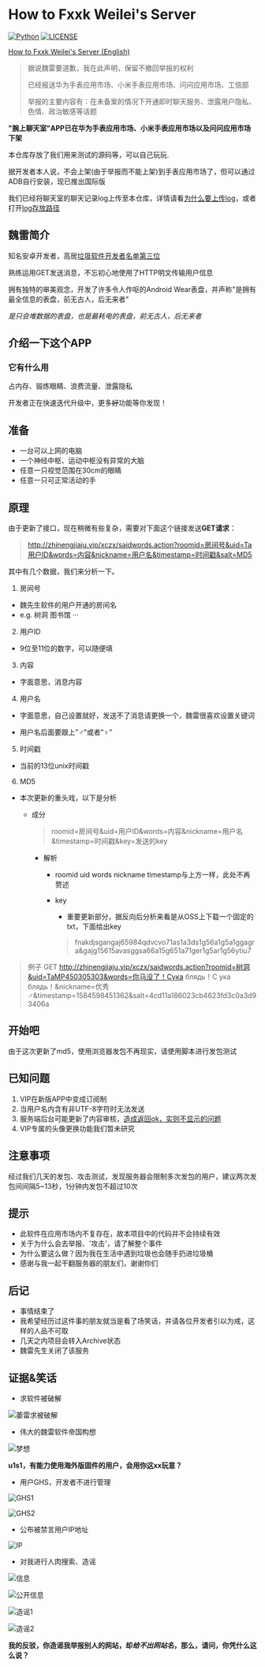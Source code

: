 # How to Fxxk Weilei's Server

[![Python](https://img.shields.io/badge/Language-Python-green.svg)](https://python.org)
[![LICENSE](https://img.shields.io/badge/License-WTFPL-green.svg)](LICENSE)

[How to Fxxk Weilei's Server (English)](https://github.com/AkinoMaple/weartalk/blob/master/README.md)

> 据说魏雷要道歉，我在此声明，保留不撤回举报的权利
>
> 已经报送华为手表应用市场、小米手表应用市场、问问应用市场、工信部
>
> 举报的主要内容有：在未备案的情况下开通即时聊天服务、泄露用户隐私、色情、政治敏感等话题

**"腕上聊天室"APP已在华为手表应用市场、小米手表应用市场以及问问应用市场下架**

本仓库存放了我们用来测试的源码等，可以自己玩玩.

据开发者本人说，不会上架(由于举报而不能上架)到手表应用市场了，但可以通过ADB自行安装，现已推出国际版

我们已经将聊天室的聊天记录log上传至本仓库，详情请看[为什么要上传log](https://github.com/ShiSheng233/How_to_Fxxk_Weilei_s_Server/blob/master/chat_log/WHY_LOG.md)，或者打开[log存放路径](https://github.com/ShiSheng233/How_to_Fxxk_Weilei_s_Server/tree/master/chat_log)

## 魏雷简介

知名安卓开发者，高居[垃圾软件开发者名单第三位](https://t.me/lookatcoolapk/89)

熟练运用GET发送消息，不忘初心地使用了HTTP明文传输用户信息

拥有独特的审美观念，开发了许多令人作呕的Android Wear表盘，并声称"是拥有最全信息的表盘，前无古人，后无来者"

*是只会堆数据的表盘，也是最耗电的表盘，前无古人，后无来者*

## 介绍一下这个APP

### 它有什么用

占内存、锻炼眼睛、浪费流量、泄露隐私

开发者正在快速迭代升级中，更多~~好~~功能等你发现！

## 准备

- 一台可以上网的电脑
- 一个神经中枢、运动中枢没有异常的大脑
- 任意一只视觉范围在30cm的眼睛
- 任意一只可正常活动的手

## 原理

由于更新了接口，现在稍微有些复杂，需要对下面这个链接发送**GET请求**：
> http://zhinengjiaju.vip/xczx/saidwords.action?roomid=房间号&uid=Ta用户ID&words=内容&nickname=用户名&timestamp=时间戳&salt=MD5

其中有几个数据，我们来分析一下。

1. 房间号

- 魏先生软件的用户开通的房间名
- e.g. 树洞 图书馆 ···

2. 用户ID

- 9位至11位的数字，可以随便填

3. 内容

- 字面意思，消息内容

4. 用户名

- 字面意思，自己设置就好，发送不了消息请更换一个，魏雷很喜欢设置关键词

- 用户名后面要跟上"♂"或者"♀"

5. 时间戳

- 当前的13位unix时间戳

6. MD5

- 本次更新的重头戏，以下是分析

  - 成分

    > roomid=房间号&uid=用户ID&words=内容&nickname=用户名&timestamp=时间戳&key=发送的key

    - 解析

      - roomid uid words nickname timestamp与上方一样，此处不再赘述

      - key

        - 重要更新部分，据反向后分析来看是从OSS上下载一个固定的txt，下面给出key

        > fnakdjsgangaj65984qdvcvo71as1a3ds1g56a1g5a1ggagra&gajg15615avasggsa66a15g651a71ger1g5ar1g56ytiu7

> 例子 GET http://zhinengjiaju.vip/xczx/saidwords.action?roomid=树洞&uid=TaMP450305303&words=你马没了！Сука блядь！С ука блядь！&nickname=优秀♂&timestamp=1584598451362&salt=4cd11a186023cb4623fd3c0a3d93406a

## 开始吧

由于这次更新了md5，使用浏览器发包不再现实，请使用脚本进行发包测试

## 已知问题

1. VIP在新版APP中变成订阅制
2. 当用户名内含有非UTF-8字符时无法发送
3. 服务端后台可能更新了内容审核，[造成返回ok，实则不显示的问题](https://github.com/ShiSheng233/How_to_Fxxk_Weilei_s_Server/issues/2)
4. VIP专属的头像更换功能我们暂未研究

## 注意事项

经过我们几天的发包、攻击测试，发现服务器会限制多次发包的用户，建议两次发包间间隔5~13秒，1分钟内发包不超过10次

## 提示

- 此软件在应用市场内不复存在，故本项目中的代码并不会持续有效
- 关于为什么会去举报、'攻击'，请了解整个事件
- 为什么要这么做？因为我在生活中遇到垃圾也会随手扔进垃圾桶
- 感谢与我一起干翻服务器的朋友们，谢谢你们

## 后记

- 事情结束了
- 我希望经历过这件事的朋友就当是看了场笑话，并请各位开发者引以为戒，这样的人品不可取
- 几天之内项目会转入Archive状态
- 魏雷先生关闭了该服务

## 证据&笑话

- 求软件被破解

![萎雷求被破解](https://raw.githubusercontent.com/ShiSheng233/How_to_Fxxk_Weilei_s_Server/master/%E8%AF%81%E6%8D%AE/%E6%B1%82%E8%A2%AB%E7%A0%B4%E8%A7%A3.png "求被破解")

- 伟大的魏雷软件帝国构想

![梦想](https://raw.githubusercontent.com/ShiSheng233/How_to_Fxxk_Weilei_s_Server/master/%E8%AF%81%E6%8D%AE/%E9%87%8E%E5%BF%83.png "梦想")

**u1s1，有能力使用海外版固件的用户，会用你这xx玩意？**

- 用户GHS，开发者不进行管理

![GHS1](https://raw.githubusercontent.com/ShiSheng233/How_to_Fxxk_Weilei_s_Server/master/%E8%AF%81%E6%8D%AE/GHS1.jpg "GHS-1")

![GHS2](https://raw.githubusercontent.com/ShiSheng233/How_to_Fxxk_Weilei_s_Server/master/%E8%AF%81%E6%8D%AE/GHS2.jpg "GHS-2")

- 公布被禁言用户IP地址

![IP](https://raw.githubusercontent.com/ShiSheng233/How_to_Fxxk_Weilei_s_Server/master/%E8%AF%81%E6%8D%AE/IP.jpg "公布IP地址")

- 对我进行人肉搜索、造谣

![信息](https://raw.githubusercontent.com/ShiSheng233/How_to_Fxxk_Weilei_s_Server/master/%E8%AF%81%E6%8D%AE/%E6%88%91%E7%9A%84%E4%B8%AA%E4%BA%BA%E4%BF%A1%E6%81%AF.png "信息")

![公开信息](https://raw.githubusercontent.com/ShiSheng233/How_to_Fxxk_Weilei_s_Server/master/%E8%AF%81%E6%8D%AE/%E5%85%AC%E5%BC%80%E6%88%91%E7%9A%84%E4%B8%AA%E4%BA%BA%E4%BF%A1%E6%81%AF.jpg "在自己的交流群公开我的个人信息")

![造谣1](https://raw.githubusercontent.com/ShiSheng233/How_to_Fxxk_Weilei_s_Server/master/%E8%AF%81%E6%8D%AE/%E9%80%A0%E8%B0%A31.jpg "造谣-1")

![造谣2](https://raw.githubusercontent.com/ShiSheng233/How_to_Fxxk_Weilei_s_Server/master/%E8%AF%81%E6%8D%AE/%E9%80%A0%E8%B0%A32.jpg "造谣-2")

**我的反驳，你造谣我举报别人的网站，却*给不出网站名*，那么，请问，你凭什么这么说？**
